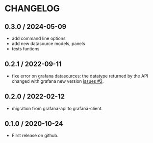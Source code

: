 # CHANGELOG

## 0.3.0 / 2024-05-09
* add command line options
* add new datasource models, panels
* tests funtions

## 0.2.1 / 2022-09-11
* fixe error on grafana datasources: the datatype returned by the API changed with grafana new version [issues #2](../../issues/2).

## 0.2.0 / 2022-02-12
* migration from grafana-api to grafana-client.
  
## 0.1.0 / 2020-10-24

* First release on github.

